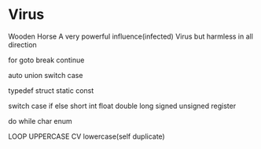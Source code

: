# Virus
Wooden Horse
A very powerful influence(infected) Virus but harmless in all direction

for goto break continue
             
auto union switch case

typedef struct static const

switch case if else 
short int float double long signed unsigned register

do while char enum

LOOP UPPERCASE
CV lowercase(self duplicate)
